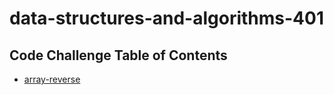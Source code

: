 # data-structures-and-algorithms-401

## Code Challenge Table of Contents

- [array-reverse](challenges/arrayReverse/array-reverse.js)
